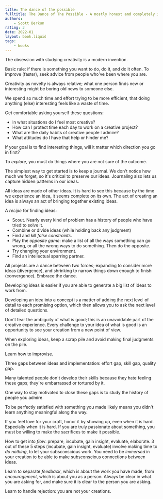 ```yaml
---
title: The dance of the possible
fulltitle: The Dance of The Possible - A mostly honest and completely irreverent guide to creativity
authors:
    - Scott Berkun
rating: 3
date: 2022-01
layout: book.liquid
tags: 
    - books
---
```



The obsession with studying creativity is a modern invention.

Basic rule: if there is something you want to do, do it, and do it often. To improve (faster), seek advice from people who've been where you are.

Creativity as novelty is always relative; what one person finds new or interesting might be boring old news to someone else.

We spend so much time and effort trying to be more efficient, that doing anything (else) interesting feels like a waste of time.

Get comfortable asking yourself these questions:

- In what situations do I feel most creative?
- How can I protect time each day to work on a creative project?
- What are the daily habits of creative people I admire?
- What attitudes do I have that help or hinder me?


If your goal is to find interesting things, will it matter which direction you go in first?

To _explore_, you must do things where you are not sure of the outcome.

The simplest way to get started is to keep a journal. We don't notice how much we forget, so it's critical to preserve our ideas. Journaling also lets us capture hidden patterns in our ideas.

All ideas are made of other ideas. It is hard to see this because by the time we experience an idea, it seems complete on its own. The act of creating an idea is always an act of bringing together existing ideas.

 A _recipe_ for finding ideas:
 
 - Scout. Nearly every kind of problem has a history of people who have tried to solve it.
 - Combine or divide ideas (while holding back any judgment)
 - Find and kill _false constraints_.
 - Play the _opposite game_: make a list of all the ways something can go wrong, or all the wrong ways to do something. Then do the opposite.
 - Try changing your environment.
 - Find an intellectual sparring partner.

All projects are a dance between two forces; expanding to consider more ideas (divergence), and shrinking to narrow things down enough to finish (convergence). Embrace the dance.

Developing ideas is easier if you are able to generate a big list of ideas to work from. 

Developing an idea into a concept is a matter of adding the next level of detail to each promising option, which then allows you to ask the next level of detailed questions.

Don't fear the ambiguity of what is good; this is an unavoidable part of the creative experience. Every challenge to your idea of what is good is an opportunity to see your creation from a new point of view.

When exploring ideas, keep a scrap pile and avoid making final judgments on the pile. 

Learn how to improvise.

Three gaps between ideas and implementation: effort gap, skill gap, quality gap.

Many talented people don't develop their skills because they hate feeling these gaps; they're embarrassed or tortured by it.

One way to stay motivated to close these gaps is to study the history of people you admire.

To be perfectly satisfied with something you made likely means you didn't learn anything meaningful along the way. 

If you feel love for your craft, honor it by showing up, even when it is hard. Especially when it is hard. If you are truly passionate about something, you must be willing to make the sacrifices to make it possible.

How to get into _flow_: prepare, incubate, gain insight, evaluate, elaborate.  3 out of these 5 steps (incubate, gain insight, evaluate) involve making time to _do nothing_, to let your subsconscious work. You need to be _immersed_ in your creation to be able to make subsconscious connections between ideas.

Learn to separate _feedback_, which is about the work you have made, from _encouragement_, which is about you as a person. Always be clear in what you are asking for, and make sure it is clear to the person you are asking.

Learn to handle rejection: you are not your creations.





